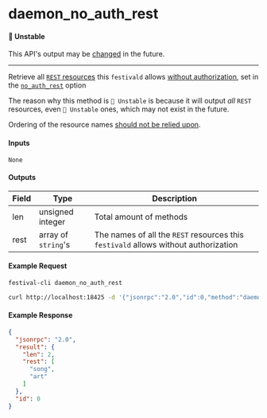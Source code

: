 # daemon_no_auth_rest

#### 🔴 Unstable
This API's output may be [changed](../../api-stability/marker.md) in the future.

---

Retrieve all [`REST` resources](../../rest/rest.md) this `festivald` allows [without authorization](../../authorization/rest.md), set in the [`no_auth_rest`](../../config.md) option

The reason why this method is `🔴 Unstable` is because it will output _all_ `REST` resources, even `🔴 Unstable` ones, which may not exist in the future.

Ordering of the resource names [should not be relied upon](../../api-stability/rest.md).

#### Inputs
`None`

#### Outputs
| Field | Type                | Description |
|-------|---------------------|-------------|
| len   | unsigned integer    | Total amount of methods
| rest  | array of `string`'s | The names of all the `REST` resources this `festivald` allows without authorization

#### Example Request
```bash
festival-cli daemon_no_auth_rest
```
```bash
curl http://localhost:18425 -d '{"jsonrpc":"2.0","id":0,"method":"daemon_no_auth_rest"}'
```

#### Example Response
```json
{
  "jsonrpc": "2.0",
  "result": {
    "len": 2,
    "rest": [
      "song",
      "art"
    ]
  },
  "id": 0
}
```
